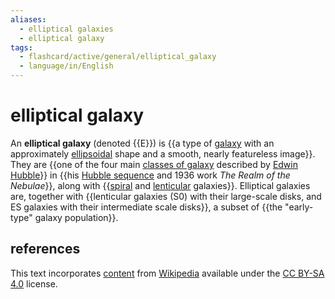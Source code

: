 ```yaml
---
aliases:
  - elliptical galaxies
  - elliptical galaxy
tags:
  - flashcard/active/general/elliptical_galaxy
  - language/in/English
---
```


# elliptical galaxy

An __elliptical galaxy__ (denoted {{E}}) is {{a type of [galaxy](galaxy.md) with an approximately [ellipsoidal](ellipsoid.md) shape and a smooth, nearly featureless image}}. They are {{one of the four main [classes of galaxy](galaxy%20morphological%20classification.md) described by [Edwin Hubble](Edwin%20Hubble.md)}} in {{his [Hubble sequence](Hubble%20sequence.md#physical%20significance) and 1936 work _The Realm of the Nebulae_}}, along with {{[spiral](spiral%20galaxy.md) and [lenticular](lenticular%20galaxy.md) galaxies}}. Elliptical galaxies are, together with {{lenticular galaxies (S0) with their large-scale disks, and ES galaxies with their intermediate scale disks}}, a subset of {{the "early-type" galaxy population}}. <!--SR:!2024-09-28,40,290!2024-08-25,17,290!2024-08-24,16,290!2024-08-25,17,290!2024-09-16,28,270!2024-09-06,17,230!2024-09-18,31,270-->

## references

This text incorporates [content](https://en.wikipedia.org/wiki/elliptical_galaxy) from [Wikipedia](Wikipedia.md) available under the [CC BY-SA 4.0](https://creativecommons.org/licenses/by-sa/4.0/) license.
